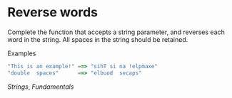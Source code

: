 # Reverse words
Complete the function that accepts a string parameter, and reverses each word in the string. All spaces in the string should be retained.

Examples

```javascript
"This is an example!" ==> "sihT si na !elpmaxe"
"double  spaces"      ==> "elbuod  secaps"
```

_Strings_, _Fundamentals_